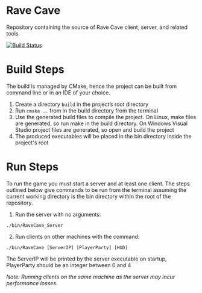# Rave Cave

Repository containing the source of Rave Cave client, server, and related tools.

[![Build Status](https://travis-ci.org/jnterry/nano-orm.svg?branch=master)](https://travis-ci.org/CosyClub/ProjectTempo.svg?branch=master)

# Build Steps

The build is managed by CMake, hence the project can be built from command line
or in an IDE of your choice.

1. Create a directory `build` in the project’s root directory
2. Run `cmake ..` from in the build directory from the terminal
3. Use the generated build files to compile the project. On Linux, make files
   are generated, so run make in the build directory. On Windows Visual Studio 
   project files are generated, so open and build the project
4. The produced executables will be placed in the bin directory inside the 
   project's root

# Run Steps

To run the game you must start a server and at least one client. The steps 
outlined below give commands to be run from the terminal assuming the current
working directory is the bin directory within the root of the repository.

1. Run the server with no arguments: 
```
./bin/RaveCave_Server
```

2. Run clients on other machines with the command:
```
./bin/RaveCave [ServerIP] [PlayerParty] [HUD]
```

The ServerIP will be printed by the server executable on startup, PlayerParty 
should be an integer between 0 and 4

_Note: Running clients on the same machine as the server may incur performance
losses._
